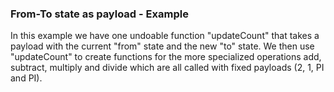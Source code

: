 ### From-To state as payload - Example

In this example we have one undoable function "updateCount" that takes a payload with the current "from" state and the new "to" state. We then use "updateCount" to create functions for the more specialized operations add, subtract, multiply and divide which are all called with fixed payloads (2, 1, PI and PI).
